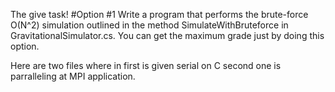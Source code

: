The give task!
#Option #1
Write a program that performs the brute-force O(N^2) simulation outlined in the method SimulateWithBruteforce in GravitationalSimulator.cs. You can get the maximum grade just by doing this option.

Here are two files where in first is given serial on C 
second one is parralleling at MPI application.

